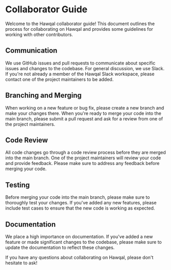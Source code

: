 # Collaborator Guide

Welcome to the Hawqal collaborator guide! This document outlines the process for collaborating on Hawqal and provides some guidelines for working with other contributors.

## Communication

We use GitHub issues and pull requests to communicate about specific issues and changes to the codebase. For general discussion, we use Slack. If you're not already a member of the Hawqal Slack workspace, please contact one of the project maintainers to be added.

## Branching and Merging

When working on a new feature or bug fix, please create a new branch and make your changes there. When you're ready to merge your code into the main branch, please submit a pull request and ask for a review from one of the project maintainers.

## Code Review

All code changes go through a code review process before they are merged into the main branch. One of the project maintainers will review your code and provide feedback. Please make sure to address any feedback before merging your code.

## Testing

Before merging your code into the main branch, please make sure to thoroughly test your changes. If you've added any new features, please include test cases to ensure that the new code is working as expected.

## Documentation

We place a high importance on documentation. If you've added a new feature or made significant changes to the codebase, please make sure to update the documentation to reflect these changes.

If you have any questions about collaborating on Hawqal, please don't hesitate to ask!
